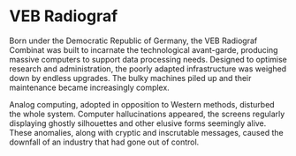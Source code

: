 # VEB Radiograf

Born under the Democratic Republic of Germany, the VEB Radiograf Combinat was built to incarnate the technological avant-garde, producing massive computers to support data processing needs. Designed to optimise research and administration, the poorly adapted infrastructure was weighed down by endless upgrades. The bulky machines piled up and their maintenance became increasingly complex.

Analog computing, adopted in opposition to Western methods, disturbed the whole system. Computer hallucinations appeared, the screens regularly displaying ghostly silhouettes and other elusive forms seemingly alive. These anomalies, along with cryptic and inscrutable messages, caused the downfall of an industry that had gone out of control.
